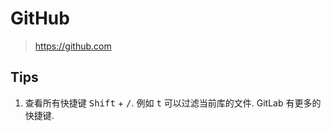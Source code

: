 # GitHub

> https://github.com

## Tips

1. 查看所有快捷键 <kbd>Shift</kbd> + <kbd>/</kbd>. 例如 <kbd>t</kbd> 可以过滤当前库的文件. GitLab 有更多的快捷键.